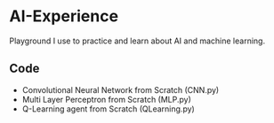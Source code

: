 # AI-Experience

Playground I use to practice and learn about AI and machine learning.

## Code

* Convolutional Neural Network from Scratch (CNN.py)
* Multi Layer Perceptron from Scratch (MLP.py)
* Q-Learning agent from Scratch (QLearning.py)

